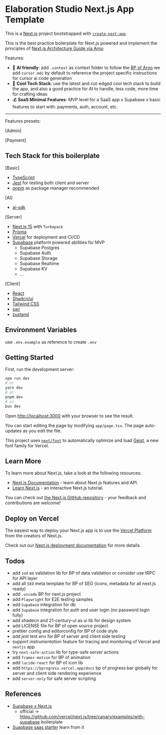 # Elaboration Studio Next.js App Template

This is a [Next.js](https://nextjs.org) project bootstrapped with [`create-next-app`](https://nextjs.org/docs/app/api-reference/cli/create-next-app).

This is the best practice boilerplate for Next.js powered and implement the principles of [Next.js Architecture Guide via Arno](https://arno.surfacew.com/posts/nextjs-architecture)

Features:

* 🦄 **AI friendly**: add `.context` as context folder to follow the [BP of Arno](https://arno.surfacew.com/posts/cursor.bp#building-project-specific-instructions-for-cursor-ai-code-generation) we add `cursor.mdc` by default to reference the project specific instructions for cursor ai code generation
* 🧰 **Cool Tech Stack**: use the latest and cut-edged cool tech stack to build the app, and also a good practice for AI to handle, less code, more time for crafting ideas
* 💰 **SaaS Minimal Features**: MVP level for a SaaS app x Supabase x basic features to start with: payments, auth, account, etc.

---

Features presets:

[Admin]


[Payment]





## Tech Stack for this boilerplate

[Basic]

* [TypeScript](https://www.typescriptlang.org)
* [Jest](https://jestjs.io) for testing both client and server
* [pnpm](https://pnpm.io) as package manager recommended

[AI]

* [ai-sdk](https://ai-sdk.dev/docs/introduction)

[Server]

* [Next.js 15](https://nextjs.org) with `Turbopack`
* [Prisma](https://www.prisma.io)
* [Vercel](https://vercel.com) for deployment and CI/CD
* [Supabase](https://supabase.com) platform powered abilities for MVP
  * Supabase Postgres
  * Supabase Auth
  * Supabase Storage
  * Supabase Realtime
  * Supabase KV
  * ...

[Client]

* [React](https://react.dev)
* [Shadcn/ui](https://ui.shadcn.com)
* [Tailwind CSS](https://tailwindcss.com)
* [swr](https://swr.vercel.app/)
* [zustand](https://zustand-demo.pmnd.rs/)

## Environment Variables

use `.env.example` as reference to create `.env`

## Getting Started

First, run the development server:

```bash
npm run dev
# or
yarn dev
# or
pnpm dev
# or
bun dev
```

Open [http://localhost:3000](http://localhost:3000) with your browser to see the result.

You can start editing the page by modifying `app/page.tsx`. The page auto-updates as you edit the file.

This project uses [`next/font`](https://nextjs.org/docs/app/building-your-application/optimizing/fonts) to automatically optimize and load [Geist](https://vercel.com/font), a new font family for Vercel.

## Learn More

To learn more about Next.js, take a look at the following resources:

- [Next.js Documentation](https://nextjs.org/docs) - learn about Next.js features and API.
- [Learn Next.js](https://nextjs.org/learn) - an interactive Next.js tutorial.

You can check out [the Next.js GitHub repository](https://github.com/vercel/next.js) - your feedback and contributions are welcome!

## Deploy on Vercel

The easiest way to deploy your Next.js app is to use the [Vercel Platform](https://vercel.com/new?utm_medium=default-template&filter=next.js&utm_source=create-next-app&utm_campaign=create-next-app-readme) from the creators of Next.js.

Check out our [Next.js deployment documentation](https://nextjs.org/docs/app/building-your-application/deploying) for more details.

## Todos

* add `zod` as validation lib for BP of data validation or consider use tRPC for API layer
* add all `SEO` meta template for BP of SEO (icons, metadata for all next.js ready)
* add `.vscode` BP for next.js project
* add `Playwright` for E2E testing samples
* add `Supabase` integration for db
* add `Supabase` integration for auth and user login (no password login fully)
* add shadecn and 21-century-ui as ui lib for design system
* add LICENSE file for BP of open source project
* prettier config and editorconfig for BP of code style
* add *jest* test env for BP of server and client side testing
* support *instrumentation* feature for tracing and monitoring of Vercel and `nextjs` app
* try `next-safe-action` lib for type-safe server actions
* add `framer-motion` for BP of animation
* add `lucide-react` for BP of icon lib
* add `https://bprogress.vercel.app/docs` bp of progress bar globally for server and client side rendering experience
* add `server-only` for safe server scripting

## References

* [Supabase x Next.js](https://supabase.com/docs/guides/getting-started/quickstarts/nextjs)
  * official -> https://github.com/vercel/next.js/tree/canary/examples/with-supabase boilerplate
* [Suapbase saas starter](https://github.com/dzlau/stripe-supabase-saas-template) learn from it


